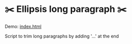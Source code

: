 # :scissors: Ellipsis long paragraph :scissors:

Demo: [index.html](https://github.com/albertoarraco/ellipsis-long-paragraph/blob/master/index.html)

Script to trim long paragraphs by adding '...' at the end
